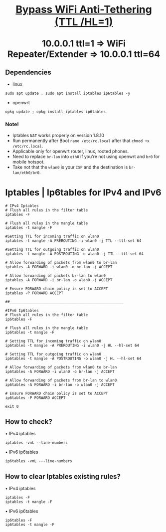  <h1 align="center"> <summary>
      
### [Bypass WiFi Anti-Tethering (TTL /HL=1)](https://github.com/xiv3r/anti-tethering-bypasser)
   
10.0.0.1 ttl=1 => WiFi Repeater/Extender => 10.0.0.1 ttl=64
</summary> </h1>

## Dependencies 
   - linux

    sudo apt update ; sudo apt install iptables ip6tables -y
  
   - openwrt
   
    opkg update ; opkg install iptables ip6tables

### Note!
- Iptables `NAT` works properly on version 1.8.10
- Run permanently after Boot `nano /etc/rc.local` after that `chmod +x /etc/rc.local`.
- Applicable only for openwrt router, linux, rooted phones.
- Need to replace `br-lan` into `eth0` if you're not using openwrt and `br0` for mobile hotspot.
- Take not that the `wlan0` is your `ISP` and the destination is `br-lan/eth0/br0`.

# Iptables | Ip6tables for IPv4 and IPv6

```
# IPv4 Iptables
# Flush all rules in the filter table
iptables -F

# Flush all rules in the mangle table
iptables -t mangle -F

#Setting TTL for incoming traffic on wlan0
iptables -t mangle -A PREROUTING -i wlan0 -j TTL --ttl-set 64

#Setting TTL for outgoing traffic on wlan0
iptables -t mangle -A POSTROUTING -o wlan0 -j TTL --ttl-set 64

# Allow forwarding of packets from wlan0 to br-lan
iptables -A FORWARD -i wlan0 -o br-lan -j ACCEPT

# Allow forwarding of packets br-lan to wlan0
iptables -A FORWARD -i br-lan -o wlan0 -j ACCEPT

# Ensure FORWARD chain policy is set to ACCEPT
iptables -P FORWARD ACCEPT

##___________________________________________________

#IPv6 Ip6tables
# Flush all rules in the filter table
ip6tables -F

# Flush all rules in the mangle table
ip6tables -t mangle -F

# Setting TTL for incoming traffic on wlan0
ip6tables -t mangle -A PREROUTING -i wlan0 -j HL --hl-set 64

# Setting TTL for outgoing traffic on wlan0
ip6tables -t mangle -A POSTROUTING -o wlan0 -j HL --hl-set 64

# Allow forwarding of packets from wlan0 to br-lan
ip6tables -A FORWARD -i wlan0 -o br-lan -j ACCEPT

# Allow forwarding of packets from br-lan to wlan0
ip6tables -A FORWARD -i br-lan -o wlan0 -j ACCEPT

# Ensure FORWARD chain policy is set to ACCEPT
ip6tables -P FORWARD ACCEPT

exit 0
```

## How to check?
• IPv4 iptables
    
    iptables -vnL --line-numbers

• IPv6 ip6tables
   
    ip6tables -vnL ---line-numbers
    

## How to clear Iptables existing rules?
• IPv4 iptables
    
    iptables -F
    iptables -t mangle -F
    
• IPv6 ip6tables
   
    ip6tables -F
    ip6tables -t mangle -F

    
